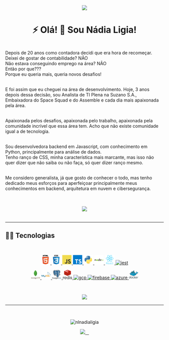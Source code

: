 
<div align=center><img src="https://ik.imagekit.io/l7cwocexhc/octa_Z7exR7bakKF.png?updatedAt=1634957243103" width="150"> </div>
<h1 align=center>⚡ Olá! 👋 Sou Nádia Ligia!</h1>

<br>
Depois de 20 anos como contadora decidi que era hora de recomeçar. 
Deixei de gostar de contabilidade? NÃO<br>
Não estava conseguindo emprego na área? NÃO<br>
Então por que???<br>
Porque eu queria mais, queria novos desafios!<br><br>

E foi assim que eu cheguei na área de desenvolvimento. Hoje, 3 anos depois dessa decisão, sou Analista de TI Plena na Suzano S.A., Embaixadora do Space Squad e do Assemble e cada dia mais apaixonada pela área.<br><br>

Apaixonada pelos desafios, apaixonada pelo trabalho, apaixonada pela comunidade incrível que essa área tem. Acho que não existe comunidade igual a de tecnologia.<br><br>

Sou desenvolvedora backend em Javascript, com conhecimento em Python, principalmente para análise de dados.<br>
Tenho ranço de CSS, minha característica mais marcante, mas isso não quer dizer que não saiba ou não faça, só quer dizer ranço mesmo.<br><br>

Me considero generalista, já que gosto de conhecer o todo, mas tenho dedicado meus esforços para aperfeiçoar principalmente meus conhecimentos em backend, arquitetura em nuvem e cibersegurança. <br><br><br>

<div align=center><img src="https://ik.imagekit.io/l7cwocexhc/readme/cita%C3%A7%C3%A3o-github_-n56RyIt1.png?updatedAt=1694119987256" width="200"></div>

<br>

---
## 🧑‍💻 Tecnologias

<br>

<p align="center"> 
  <a href="https://www.w3.org/html/" target="_blank" rel="noreferrer"> <img src="https://raw.githubusercontent.com/devicons/devicon/master/icons/html5/html5-original-wordmark.svg" alt="html5" width="30" height="30"/> </a>
  <a href="https://www.w3schools.com/css/" target="_blank" rel="noreferrer"> <img src="https://raw.githubusercontent.com/devicons/devicon/master/icons/css3/css3-original-wordmark.svg" alt="css3" width="30" height="30"/> </a>
  <a href="https://developer.mozilla.org/en-US/docs/Web/JavaScript" target="_blank" rel="noreferrer"> <img src="https://raw.githubusercontent.com/devicons/devicon/master/icons/javascript/javascript-original.svg" alt="javascript" width="30" height="30"/> </a>
  <a href="https://www.typescriptlang.org/" target="_blank" rel="noreferrer"> <img src="https://raw.githubusercontent.com/devicons/devicon/master/icons/typescript/typescript-original.svg" alt="typescript" width="30" height="30"/> </a> 
  <a href="https://www.python.org" target="_blank" rel="noreferrer"> <img src="https://raw.githubusercontent.com/devicons/devicon/master/icons/python/python-original.svg" alt="python" width="30" height="30"/> </a>
  <a href="https://nodejs.org" target="_blank" rel="noreferrer"> <img src="https://raw.githubusercontent.com/devicons/devicon/master/icons/nodejs/nodejs-original-wordmark.svg" alt="nodejs" width="30" height="30"/> </a>
  <a href="https://reactjs.org/" target="_blank" rel="noreferrer"> <img src="https://raw.githubusercontent.com/devicons/devicon/master/icons/react/react-original-wordmark.svg" alt="react" width="30" height="30"/> </a>
  <a href="https://jestjs.io" target="_blank" rel="noreferrer"> <img src="https://www.vectorlogo.zone/logos/jestjsio/jestjsio-icon.svg" alt="jest" width="30" height="30"/> </a>
</p>  

<p align="center">
  <a href="https://www.mongodb.com/" target="_blank" rel="noreferrer"> <img src="https://raw.githubusercontent.com/devicons/devicon/master/icons/mongodb/mongodb-original-wordmark.svg" alt="mongodb" width="30" height="30"/> </a>
  <a href="https://www.mysql.com/" target="_blank" rel="noreferrer"> <img src="https://raw.githubusercontent.com/devicons/devicon/master/icons/mysql/mysql-original-wordmark.svg" alt="mysql" width="30" height="30"/> </a>
  <a href="https://www.postgresql.org" target="_blank" rel="noreferrer"> <img src="https://raw.githubusercontent.com/devicons/devicon/master/icons/postgresql/postgresql-original-wordmark.svg" alt="postgresql" width="30" height="30"/> </a>
  <a href="https://redis.io" target="_blank" rel="noreferrer"> <img src="https://raw.githubusercontent.com/devicons/devicon/master/icons/redis/redis-original-wordmark.svg" alt="redis" width="30" height="30"/> </a>
  <a href="https://cloud.google.com" target="_blank" rel="noreferrer"> <img src="https://www.vectorlogo.zone/logos/google_cloud/google_cloud-icon.svg" alt="gcp" width="30" height="30"/> </a>
  <a href="https://firebase.google.com/" target="_blank" rel="noreferrer"> <img src="https://www.vectorlogo.zone/logos/firebase/firebase-icon.svg" alt="firebase" width="30" height="30"/> </a>
  <a href="https://azure.microsoft.com/en-in/" target="_blank" rel="noreferrer"> <img src="https://www.vectorlogo.zone/logos/microsoft_azure/microsoft_azure-icon.svg" alt="azure" width="30" height="30"/> </a>
  <a href="https://www.docker.com/" target="_blank" rel="noreferrer"> <img src="https://raw.githubusercontent.com/devicons/devicon/master/icons/docker/docker-original-wordmark.svg" alt="docker" width="30" height="30"/> </a>
</p>

<br>

<p align="center">
<a href="https://github.com/anuraghazra/github-readme-stats">
  <img src="https://github-readme-stats.vercel.app/api/top-langs/?username=nlnadialigia&layout=compact&theme=neon">
</a>

---
<br>

<p align="center">
  <img src="https://github-readme-stats.vercel.app/api?username=nlnadialigia&show_icons=true&theme=neon"alt="nlnadialigia" /> 
</p> 

<p align="center">
  <a href="https://www.linkedin.com/in/nlnadialigia">
    <img src="https://img.shields.io/badge/-Linkedin-9745f5?style=flat-square&logo=Linkedin&logoColor=white&link=https://www.linkedin.com/in/nlnadialigia">
  </a>
  <a href="https://www.instagram.com/nl.nadia.ligia">
    <img src=" 	https://img.shields.io/badge/Instagram-9745f5?style=flat-square&logo=instagram&logoColor=white" alt="">
  </a>
  <a href="mailto:nlnadialigia@gmail.com">
    <img src="https://img.shields.io/badge/-Email-9745f5?style=flat&logo=Gmail&logoColor=white&link=mailto:nlnadialigia@gmail.com" alt="">
  </a>
  <a href="https://app.rocketseat.com.br/me/nadia-santos-1591139219">
    <img src="https://img.shields.io/badge/-Rockeseat-9745f5?style=flat-square&logo=Apache-RocketMQ&logoColor=white&link=https://app.rocketseat.com.br/me/nadia-santos-1591139219" alt="">
  </a>
</p>
